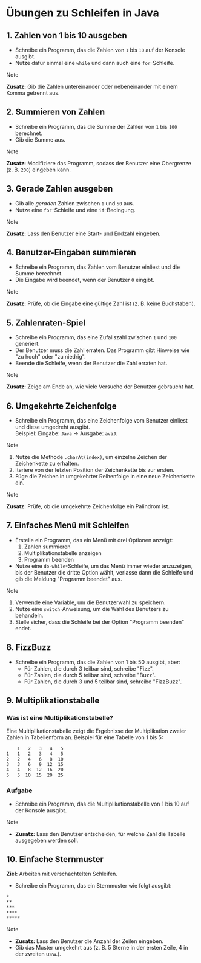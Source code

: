 # Übungen zu Schleifen in Java

## **1. Zahlen von 1 bis 10 ausgeben**

- Schreibe ein Programm, das die Zahlen von `1` bis `10` auf der Konsole ausgibt.  
- Nutze dafür einmal eine `while` und dann auch eine `for`-Schleife.  

> [!NOTE] 
> **Zusatz:** Gib die Zahlen untereinander oder nebeneinander mit einem Komma getrennt aus.  

## **2. Summieren von Zahlen**
- Schreibe ein Programm, das die Summe der Zahlen von `1` bis `100` berechnet.  
- Gib die Summe aus.  

> [!NOTE] 
> **Zusatz:** Modifiziere das Programm, sodass der Benutzer eine Obergrenze (z. B. `200`) eingeben kann.  

## **3. Gerade Zahlen ausgeben**
- Gib alle *geraden* Zahlen zwischen `1` und `50` aus.  
- Nutze eine `for`-Schleife und eine `if`-Bedingung.  

> [!NOTE]
> **Zusatz:** Lass den Benutzer eine Start- und Endzahl eingeben.  

## **4. Benutzer-Eingaben summieren**
- Schreibe ein Programm, das Zahlen vom Benutzer einliest und die Summe berechnet.  
- Die Eingabe wird beendet, wenn der Benutzer `0` eingibt.  

> [!NOTE] 
> **Zusatz:** Prüfe, ob die Eingabe eine gültige Zahl ist (z. B. keine Buchstaben).  

## **5. Zahlenraten-Spiel**
- Schreibe ein Programm, das eine Zufallszahl zwischen `1` und `100` generiert.  
- Der Benutzer muss die Zahl erraten. Das Programm gibt Hinweise wie "zu hoch" oder "zu niedrig".  
- Beende die Schleife, wenn der Benutzer die Zahl erraten hat.  

> [!NOTE] 
> **Zusatz:** Zeige am Ende an, wie viele Versuche der Benutzer gebraucht hat.  

## **6. Umgekehrte Zeichenfolge**
- Schreibe ein Programm, das eine Zeichenfolge vom Benutzer einliest und diese umgedreht ausgibt.  
  Beispiel: Eingabe: `Java` -> Ausgabe: `avaJ`.  

> [!NOTE] 
> 1. Nutze die Methode `.charAt(index)`, um einzelne Zeichen der Zeichenkette zu erhalten.  
> 2. Iteriere von der letzten Position der Zeichenkette bis zur ersten.  
> 3. Füge die Zeichen in umgekehrter Reihenfolge in eine neue Zeichenkette ein.  

> [!NOTE] 
> **Zusatz:** Prüfe, ob die umgekehrte Zeichenfolge ein Palindrom ist.  


## **7. Einfaches Menü mit Schleifen**
- Erstelle ein Programm, das ein Menü mit drei Optionen anzeigt:  
  1. Zahlen summieren  
  2. Multiplikationstabelle anzeigen  
  3. Programm beenden  
- Nutze eine `do-while`-Schleife, um das Menü immer wieder anzuzeigen, bis der Benutzer die dritte Option wählt, verlasse dann die Schleife und gib die Meldung "Programm beendet" aus.

> [!NOTE]
> 1. Verwende eine Variable, um die Benutzerwahl zu speichern.  
> 2. Nutze eine `switch`-Anweisung, um die Wahl des Benutzers zu behandeln.  
> 3. Stelle sicher, dass die Schleife bei der Option "Programm beenden" endet.  


## **8. FizzBuzz**
- Schreibe ein Programm, das die Zahlen von 1 bis 50 ausgibt, aber:  
  - Für Zahlen, die durch 3 teilbar sind, schreibe "Fizz".  
  - Für Zahlen, die durch 5 teilbar sind, schreibe "Buzz".  
  - Für Zahlen, die durch 3 und 5 teilbar sind, schreibe "FizzBuzz".  


## **9. Multiplikationstabelle**

### Was ist eine Multiplikationstabelle?
Eine Multiplikationstabelle zeigt die Ergebnisse der Multiplikation zweier Zahlen in Tabellenform an. Beispiel für eine Tabelle von 1 bis 5:
```
    1   2   3   4   5
1   1   2   3   4   5
2   2   4   6   8  10
3   3   6   9  12  15
4   4   8  12  16  20
5   5  10  15  20  25
```
### Aufgabe
- Schreibe ein Programm, das die Multiplikationstabelle von 1 bis 10 auf der Konsole ausgibt.  

> [!NOTE]  
> - **Zusatz:** Lass den Benutzer entscheiden, für welche Zahl die Tabelle ausgegeben werden soll.  

## **10. Einfache Sternmuster**
**Ziel:** Arbeiten mit verschachtelten Schleifen.  
- Schreibe ein Programm, das ein Sternmuster wie folgt ausgibt:  
```
*
**
***
****
*****
```
> [!NOTE]  
> - **Zusatz:** Lass den Benutzer die Anzahl der Zeilen eingeben.  
> - Gib das Muster umgekehrt aus (z. B. 5 Sterne in der ersten Zeile, 4 in der zweiten usw.).  
